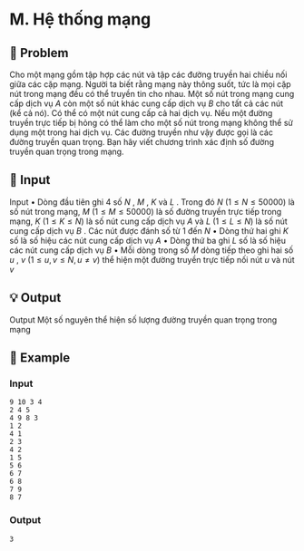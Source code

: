 # M. Hệ thống mạng

## 📖 Problem

Cho một mạng gồm tập hợp các nút và tập các đường truyền hai chiều nối giữa các cặp mạng. Người ta biết rằng mạng này thông suốt, tức là mọi cặp nút trong mạng đều có thể truyền tin cho nhau. Một số nút trong mạng cung cấp dịch vụ
$A$
còn một số nút khác cung cấp dịch vụ
$B$
cho tất cả các nút (kể cả nó). Có thể có một nút cung cấp cả hai dịch vụ.
Nếu một đường truyền trực tiếp bị hỏng có thể làm cho một số nút trong mạng không thể sử dụng một trong hai dịch vụ. Các đường truyền như vậy được gọi là các đường truyền quan trọng.
Bạn hãy viết chương trình xác định số đường truyền quan trọng trong mạng.


## 🧩 Input

Input
• Dòng đầu tiên ghi 4 số
$N$
,
$M$
,
$K$
và
$L$
. Trong đó
$N$
$(1 ≤N≤ 50000)$
là số nút trong mạng,
$M$
$(1 ≤M≤ 50000)$
là số đường truyền trực tiếp trong mạng,
$K$
$(1 ≤K≤N)$
là số nút cung cấp dịch vụ
$A$
và
$L$
$(1 ≤L≤N)$
là số nút cung cấp dịch vụ
$B$
. Các nút được đánh số từ 1 đến
$N$
• Dòng thứ hai ghi
$K$
số là số hiệu các nút cung cấp dịch vụ
$A$
• Dòng thứ ba ghi
$L$
số là số hiệu các nút cung cấp dịch vụ
$B$
• Mỗi dòng trong số
$M$
dòng tiếp theo ghi hai số
$u$
,
$v$
$(1 ≤u,v≤N,u≠v)$
thể hiện một đường truyền trực tiếp nối nút
$u$
và nút
$v$


## 💡 Output

Output
Một số nguyên thể hiện số lượng đường truyền quan trọng trong mạng


## 🧠 Example

### Input

```text
9 10 3 4
2 4 5
4 9 8 3
1 2
4 1
2 3
4 2
1 5
5 6
6 7
6 8
7 9
8 7
```

### Output

```text
3
```


